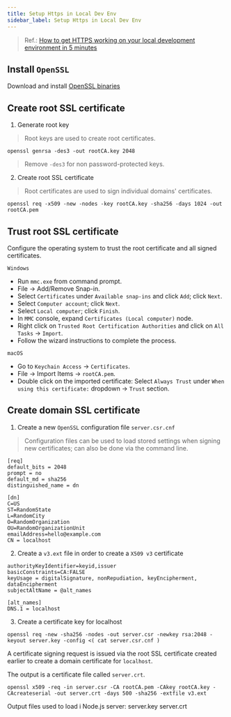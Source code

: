 ```yaml
---
title: Setup Https in Local Dev Env
sidebar_label: Setup Https in Local Dev Env
---
```


> Ref.: [How to get HTTPS working on your local development environment in 5 minutes](https://www.freecodecamp.org/news/how-to-get-https-working-on-your-local-development-environment-in-5-minutes-7af615770eec)

## Install `OpenSSL`

Download and install [OpenSSL binaries](https://wiki.openssl.org/index.php/Binaries)

## Create root SSL certificate

1. Generate root key

> Root keys are used to create root certificates.

```shell
openssl genrsa -des3 -out rootCA.key 2048
```

> Remove `-des3` for non password-protected keys.

2. Create root SSL certificate

> Root certificates are used to sign individual domains' certificates.

```shell
openssl req -x509 -new -nodes -key rootCA.key -sha256 -days 1024 -out rootCA.pem
```

## Trust root SSL certificate

Configure the operating system to trust the root certificate and all signed certificates.

`Windows`

- Run `mmc.exe` from command prompt.
- File -> Add/Remove Snap-in.
- Select `Certificates` under `Available snap-ins` and click `Add`; click `Next`.
- Select `Computer account`; click `Next`.
- Select `Local computer`; click `Finish`.
- In `MMC` console, expand `Certificates (Local computer)` node.
- Right click on `Trusted Root Certification Authorities` and click on `All Tasks` -> `Import`.
- Follow the wizard instructions to complete the process.

`macOS`

- Go to `Keychain Access` -> `Certificates`.
- File -> Import Items -> `rootCA.pem`.
- Double click on the imported certificate:
  Select `Always Trust` under `When using this certificate:` dropdown -> `Trust` section.

## Create domain SSL certificate

1. Create a new `OpenSSL` configuration file `server.csr.cnf`

> Configuration files can be used to load stored settings when signing new certificates; can also be done via the command line.

```telnet
[req]
default_bits = 2048
prompt = no
default_md = sha256
distinguished_name = dn

[dn]
C=US
ST=RandomState
L=RandomCity
O=RandomOrganization
OU=RandomOrganizationUnit
emailAddress=hello@example.com
CN = localhost
```

2. Create a `v3.ext` file in order to create a `X509 v3` certificate

```ascii
authorityKeyIdentifier=keyid,issuer
basicConstraints=CA:FALSE
keyUsage = digitalSignature, nonRepudiation, keyEncipherment, dataEncipherment
subjectAltName = @alt_names

[alt_names]
DNS.1 = localhost
```

3. Create a certificate key for localhost

```shell
openssl req -new -sha256 -nodes -out server.csr -newkey rsa:2048 -keyout server.key -config <( cat server.csr.cnf )
```

A certificate signing request is issued via the root SSL certificate created earlier to create a
domain certificate for `localhost`.

The output is a certificate file called `server.crt`.

```shell
openssl x509 -req -in server.csr -CA rootCA.pem -CAkey rootCA.key -CAcreateserial -out server.crt -days 500 -sha256 -extfile v3.ext
```

Output files used to load i Node.js server:
server.key
server.crt
